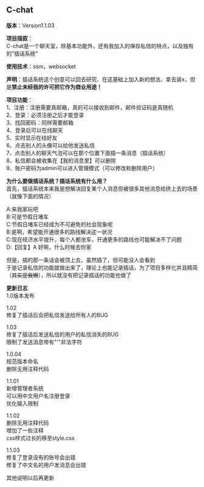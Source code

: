 ## C-chat  
**版本**：Version1.1.03  
  
**项目描叙**：  
C-chat是一个聊天室，除基本功能外，还有我加入的保存私信的特点，以及独有的"插话系统"  
  
**使用技术**：ssm，websocket  
  
**声明**：插话系统这个创意可以回去研究、在这基础上加入新的想法、拿去装x，但是**禁止未经我的许可把它作为商业用途！**  
  
**项目功能**：  
1、注册：注册需要真邮箱，真的可以接收到邮件，邮件验证码是真随机  
2、登录：必须注册之后才能登录  
3、找回密码：同样需要邮箱  
4、登录后可以在线聊天  
5、实时显示在线好友  
6、点击别人的头像可以给他发送私信  
7、点击别人的聊天气泡可以在那个位置下面插一条消息（插话系统）  
8、私信都会被收集在【我的消息里】可以删除  
9、账户密码为admin可以进入管理模式（可以修改和删除用户）
  
**为什么要做插话系统？插话系统有什么用？**  
首先，插话系统本来我是想解决回复某个人消息但被很多其他消息给挤上去的场景（就像下面的情况）  
  
A:来我家玩吧  
B:可是节假日堵车  
C:节假日堵车已经成为不可避免的社会现象呢  
B:是啊，希望能开通很多的路线解决这一状况  
C:现在经济水平提升，每个人都坐车，开通更多的路线也可能解决不了问题  
D:【回复】A 好啊，什么时候去你家  
  
但是，插的那一条话会被顶上去，虽然插了，但可能没人会看到  
于是记录私信的功能就做出来了，理论上也能记录插话，为了项目多样化并且精简（~~其实是我懒~~），所以就没有把记录插话的功能也做了  

**更新日志**  
1.0版本发布  
  
1.02  
修复了插话后会把私信发送给所有人的BUG  
  
1.03  
修复了插话后发送私信的用户的私信消失的BUG  
限制了发送消息带有"'"非法字符  
  
1.0.04  
规范版本命名  
删除无用注释代码  
  
1.1.01  
新增管理者系统  
可以用中文用户名注册登录  
优化输入限制  
  
1.1.02  
删除无用注释代码  
增加了一些注释  
css样式过长的移至style.css  
  
1.1.03  
修复了登录没有的账号会出错  
修复了中文名的用户发消息会出错  
  
其他说明以后再更新  
  
